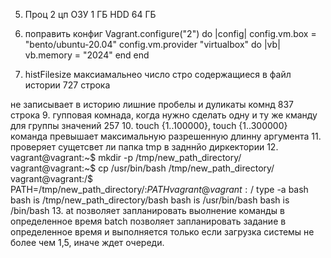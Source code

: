 5. Проц 2 цп
 ОЗУ 1 ГБ
HDD 64 ГБ
6. поправить конфиг
Vagrant.configure("2") do |config|
 	config.vm.box = "bento/ubuntu-20.04"
 		config.vm.provider "virtualbox" do |vb|
     		vb.memory = "2024"
        end
end

8. histFilesize максиамальнео число стро содержащиеся в файл истории 727 строка

не записывает в историю лишние пробелы и дуликаты комнд 837 строка
9. гупповая комнада, когда нужно сделать одну и ту же кманду для группы значений 257
10. touch {1..100000}, touch {1..300000} команда превышает максимальную разрешенную длинну аргумента
11. проверяет сущетсвет ли папка tmp в задннйо диркектории
12. 
vagrant@vagrant:~$ mkdir -p /tmp/new_path_directory/
vagrant@vagrant:~$ cp /usr/bin/bash /tmp/new_path_directory/
vagrant@vagrant:/$ PATH=/tmp/new_path_directory/:$PATH
vagrant@vagrant:/$ type -a bash
bash is /tmp/new_path_directory/bash
bash is /usr/bin/bash
bash is /bin/bash
13. at позволяет запланировать выолнение  команды в определенное время
batch позволяет запланировать задание в определенное время и выполняется только если загрузка системы не более чем 1,5, иначе ждет очереди.

